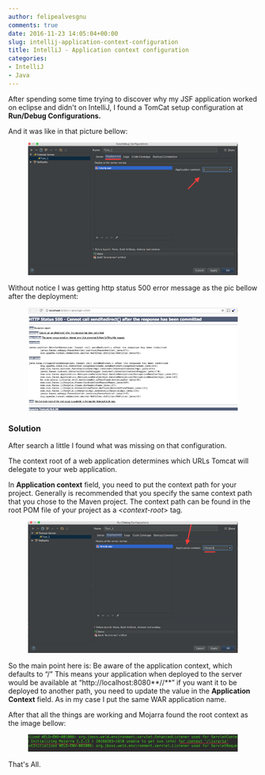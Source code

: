 ```yaml
---
author: felipealvesgnu
comments: true
date: 2016-11-23 14:05:04+00:00
slug: intellij-application-context-configuration
title: IntelliJ - Application context configuration
categories:
- IntelliJ
- Java
---
```


After spending some time trying to discover why my JSF application worked on eclipse and didn't on IntelliJ, I found a TomCat setup configuration at **Run/Debug Configurations.**

And it was like in that picture bellow:

<figure>
    <a href="/assets/images/intelliJ/pic_01_context.png"><img src="/assets/images/intelliJ/pic_01_context.png"></a>
</figure>



Without notice I was getting http status 500 error message as the pic bellow after the deployment:

<figure>
    <a href="/assets/images/intelliJ/pic_02_context.png"><img src="/assets/images/intelliJ/pic_02_context.png"></a>
</figure>


### **Solution**


After search a little I found what was missing on that configuration.

The context root of a web application determines which URLs Tomcat will delegate to your web application.

In **Application context** field, you need to put the context path for your project. Generally is recommended that you specify the same context path that you chose to the Maven project. The context path can be found in the root POM file of your project as a <_context-root_> tag.

<figure>
    <a href="/assets/images/intelliJ/pic_03_context.png"><img src="/assets/images/intelliJ/pic_03_context.png"></a>
</figure>



So the main point here is: Be aware of the application context, which defaults to “/” This means your application when deployed to the server would be available at “http://localhost:8080**//**” if you want it to be deployed to another path, you need to update the value in the **Application Context** field. As in my case I put the same WAR application name.



After that all the things are working and Mojarra found the root context as the image bellow:

<figure>
    <a href="/assets/images/intelliJ/pic_04_context.png"><img src="/assets/images/intelliJ/pic_04_context.png"></a>
</figure>





That's All.